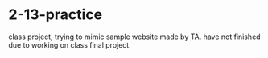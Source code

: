 # 2-13-practice
class project, trying to mimic sample website made by TA.
have not finished due to working on class final project.
